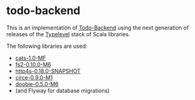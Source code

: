 # todo-backend

This is an implementation of [Todo-Backend](https://www.todobackend.com/) using 
the next generation of releases of the 
[Typelevel](https://typelevel.org/) stack of Scala libraries.

The following libraries are used:
- [cats-1.0-MF](https://typelevel.org/cats/)
- [fs2-0.10.0-M6](https://fs2.co)
- [http4s-0.18.0-SNAPSHOT](https://http4s.org)
- [circe-0.9.0-M1](https://circe.github.io/circe/)
- [doobie-0.5.0-M6](http://tpolecat.github.io/doobie/)
- (and Flyway for database migrations)
